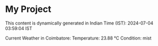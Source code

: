 # My Project

This content is dynamically generated in Indian Time (IST): 2024-07-04 03:59:04 IST


Current Weather in Coimbatore:
Temperature: 23.88 °C
Condition: mist
